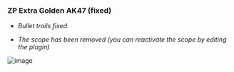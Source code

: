 ### ZP Extra Golden AK47 (fixed)
- *Bullet trails fixed.*

- *The scope has been removed (you can reactivate the scope by editing the plugin)*

![image](https://github.com/byoreo/zp_extra_goldak/assets/96012695/55412e33-cb00-43a9-9af8-4259ccaf0a6c)
